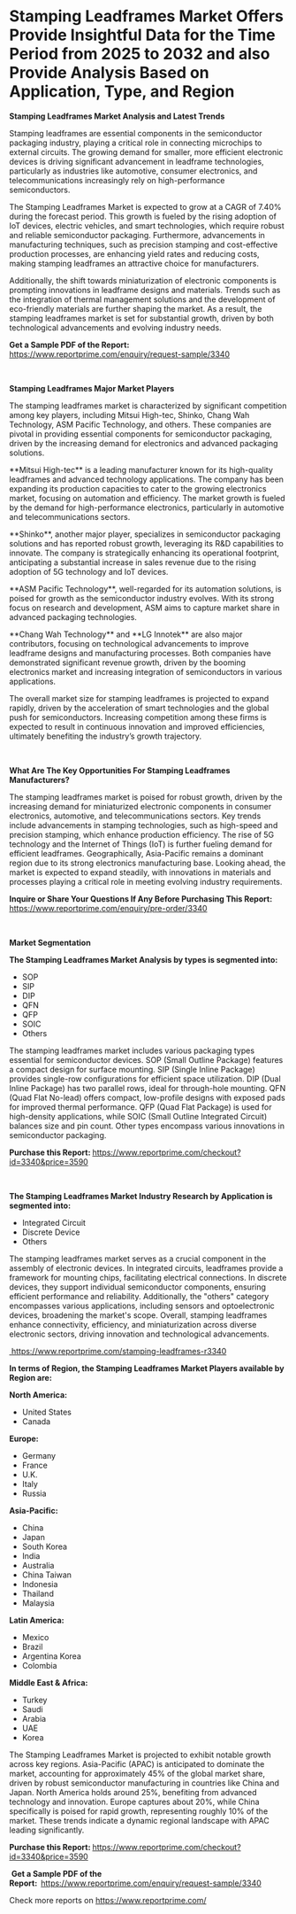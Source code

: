 <p><h1>Stamping Leadframes Market Offers Provide Insightful Data for the Time Period from 2025 to 2032 and also Provide Analysis Based on Application, Type, and Region</h1></p><p><strong>Stamping Leadframes Market Analysis and Latest Trends</strong></p>
<p><p>Stamping leadframes are essential components in the semiconductor packaging industry, playing a critical role in connecting microchips to external circuits. The growing demand for smaller, more efficient electronic devices is driving significant advancement in leadframe technologies, particularly as industries like automotive, consumer electronics, and telecommunications increasingly rely on high-performance semiconductors.</p><p>The Stamping Leadframes Market is expected to grow at a CAGR of 7.40% during the forecast period. This growth is fueled by the rising adoption of IoT devices, electric vehicles, and smart technologies, which require robust and reliable semiconductor packaging. Furthermore, advancements in manufacturing techniques, such as precision stamping and cost-effective production processes, are enhancing yield rates and reducing costs, making stamping leadframes an attractive choice for manufacturers.</p><p>Additionally, the shift towards miniaturization of electronic components is prompting innovations in leadframe designs and materials. Trends such as the integration of thermal management solutions and the development of eco-friendly materials are further shaping the market. As a result, the stamping leadframes market is set for substantial growth, driven by both technological advancements and evolving industry needs.</p></p>
<p><strong>Get a Sample PDF of the Report:&nbsp;</strong> <a href="https://www.reportprime.com/enquiry/request-sample/3340?utm_campaign=3320&utm_medium=2&utm_source=Github&utm_content=ia&utm_term=18032025&utm_id=stamping-leadframes">https://www.reportprime.com/enquiry/request-sample/3340</a></p>
<p>&nbsp;</p>
<p><strong>Stamping Leadframes Major Market Players</strong></p>
<p><p>The stamping leadframes market is characterized by significant competition among key players, including Mitsui High-tec, Shinko, Chang Wah Technology, ASM Pacific Technology, and others. These companies are pivotal in providing essential components for semiconductor packaging, driven by the increasing demand for electronics and advanced packaging solutions.</p><p>**Mitsui High-tec** is a leading manufacturer known for its high-quality leadframes and advanced technology applications. The company has been expanding its production capacities to cater to the growing electronics market, focusing on automation and efficiency. The market growth is fueled by the demand for high-performance electronics, particularly in automotive and telecommunications sectors.</p><p>**Shinko**, another major player, specializes in semiconductor packaging solutions and has reported robust growth, leveraging its R&D capabilities to innovate. The company is strategically enhancing its operational footprint, anticipating a substantial increase in sales revenue due to the rising adoption of 5G technology and IoT devices.</p><p>**ASM Pacific Technology**, well-regarded for its automation solutions, is poised for growth as the semiconductor industry evolves. With its strong focus on research and development, ASM aims to capture market share in advanced packaging technologies.</p><p>**Chang Wah Technology** and **LG Innotek** are also major contributors, focusing on technological advancements to improve leadframe designs and manufacturing processes. Both companies have demonstrated significant revenue growth, driven by the booming electronics market and increasing integration of semiconductors in various applications.</p><p>The overall market size for stamping leadframes is projected to expand rapidly, driven by the acceleration of smart technologies and the global push for semiconductors. Increasing competition among these firms is expected to result in continuous innovation and improved efficiencies, ultimately benefiting the industry’s growth trajectory.</p></p>
<p>&nbsp;</p>
<p><strong>What Are The Key Opportunities For Stamping Leadframes Manufacturers?</strong></p>
<p><p>The stamping leadframes market is poised for robust growth, driven by the increasing demand for miniaturized electronic components in consumer electronics, automotive, and telecommunications sectors. Key trends include advancements in stamping technologies, such as high-speed and precision stamping, which enhance production efficiency. The rise of 5G technology and the Internet of Things (IoT) is further fueling demand for efficient leadframes. Geographically, Asia-Pacific remains a dominant region due to its strong electronics manufacturing base. Looking ahead, the market is expected to expand steadily, with innovations in materials and processes playing a critical role in meeting evolving industry requirements.</p></p>
<p><strong>Inquire or Share Your Questions If Any Before Purchasing This Report:</strong> <a href="https://www.reportprime.com/enquiry/pre-order/3340?utm_campaign=3320&utm_medium=2&utm_source=Github&utm_content=ia&utm_term=18032025&utm_id=stamping-leadframes">https://www.reportprime.com/enquiry/pre-order/3340</a></p>
<p>&nbsp;</p>
<p><strong>Market Segmentation</strong></p>
<p><strong>The Stamping Leadframes Market Analysis by types is segmented into:</strong></p>
<p><ul><li>SOP</li><li>SIP</li><li>DIP</li><li>QFN</li><li>QFP</li><li>SOIC</li><li>Others</li></ul></p>
<p><p>The stamping leadframes market includes various packaging types essential for semiconductor devices. SOP (Small Outline Package) features a compact design for surface mounting. SIP (Single Inline Package) provides single-row configurations for efficient space utilization. DIP (Dual Inline Package) has two parallel rows, ideal for through-hole mounting. QFN (Quad Flat No-lead) offers compact, low-profile designs with exposed pads for improved thermal performance. QFP (Quad Flat Package) is used for high-density applications, while SOIC (Small Outline Integrated Circuit) balances size and pin count. Other types encompass various innovations in semiconductor packaging.</p></p>
<p><strong>Purchase this Report:&nbsp;</strong><a href="https://www.reportprime.com/checkout?id=3340&price=3590&utm_campaign=3320&utm_medium=2&utm_source=Github&utm_content=ia&utm_term=18032025&utm_id=stamping-leadframes">https://www.reportprime.com/checkout?id=3340&price=3590</a></p>
<p>&nbsp;</p>
<p><strong>The Stamping Leadframes Market Industry Research by Application is segmented into:</strong></p>
<p><ul><li>Integrated Circuit</li><li>Discrete Device</li><li>Others</li></ul></p>
<p><p>The stamping leadframes market serves as a crucial component in the assembly of electronic devices. In integrated circuits, leadframes provide a framework for mounting chips, facilitating electrical connections. In discrete devices, they support individual semiconductor components, ensuring efficient performance and reliability. Additionally, the "others" category encompasses various applications, including sensors and optoelectronic devices, broadening the market's scope. Overall, stamping leadframes enhance connectivity, efficiency, and miniaturization across diverse electronic sectors, driving innovation and technological advancements.</p></p>
<p><a href="https://www.reportprime.com/stamping-leadframes-r3340?utm_campaign=3320&utm_medium=2&utm_source=Github&utm_content=ia&utm_term=18032025&utm_id=stamping-leadframes">&nbsp;https://www.reportprime.com/stamping-leadframes-r3340</a></p>
<p><strong>In terms of Region, the Stamping Leadframes Market Players available by Region are:</strong></p>
<p>
    <p> <strong> North America: </strong>
        <ul>
            <li>United States</li>
            <li>Canada</li>
        </ul>
        </p> 
    <p> <strong> Europe: </strong>
        <ul>
            <li>Germany</li>
            <li>France</li>
            <li>U.K.</li>
            <li>Italy</li>
            <li>Russia</li>
        </ul>
        </p> 
    <p> <strong> Asia-Pacific: </strong>
        <ul>
            <li>China</li>
            <li>Japan</li>
            <li>South Korea</li>
            <li>India</li>
            <li>Australia</li>
            <li>China Taiwan</li>
            <li>Indonesia</li>
            <li>Thailand</li>
            <li>Malaysia</li>
        </ul>
        </p> 
    <p> <strong> Latin America: </strong>
        <ul>
            <li>Mexico</li>
            <li>Brazil</li>
            <li>Argentina Korea</li>
            <li>Colombia</li>
        </ul>
        </p> 
    <p> <strong> Middle East & Africa: </strong>
        <ul>
            <li>Turkey</li>
            <li>Saudi</li>
            <li>Arabia</li>
            <li>UAE</li>
            <li>Korea</li>
        </ul>
    </p>
    </p>
<p><p>The Stamping Leadframes Market is projected to exhibit notable growth across key regions. Asia-Pacific (APAC) is anticipated to dominate the market, accounting for approximately 45% of the global market share, driven by robust semiconductor manufacturing in countries like China and Japan. North America holds around 25%, benefiting from advanced technology and innovation. Europe captures about 20%, while China specifically is poised for rapid growth, representing roughly 10% of the market. These trends indicate a dynamic regional landscape with APAC leading significantly.</p></p>
<p><strong>Purchase this Report: </strong><a href="https://www.reportprime.com/checkout?id=3340&price=3590&utm_campaign=3320&utm_medium=2&utm_source=Github&utm_content=ia&utm_term=18032025&utm_id=stamping-leadframes">https://www.reportprime.com/checkout?id=3340&price=3590</a></p>
<p>&nbsp;<strong>Get a Sample PDF of the Report:&nbsp;&nbsp;</strong><a href="https://www.reportprime.com/enquiry/request-sample/3340?utm_campaign=3320&utm_medium=2&utm_source=Github&utm_content=ia&utm_term=18032025&utm_id=stamping-leadframes">https://www.reportprime.com/enquiry/request-sample/3340</a></p>
<p><strong></strong></p>
<p>Check more reports on <a href="https://www.reportprime.com/?utm_campaign=3320&utm_medium=2&utm_source=Github&utm_content=ia&utm_term=18032025&utm_id=stamping-leadframes">https://www.reportprime.com/</a></p>